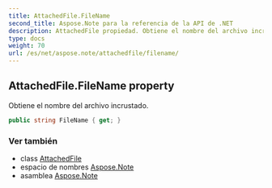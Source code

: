 ```yaml
---
title: AttachedFile.FileName
second_title: Aspose.Note para la referencia de la API de .NET
description: AttachedFile propiedad. Obtiene el nombre del archivo incrustado.
type: docs
weight: 70
url: /es/net/aspose.note/attachedfile/filename/
---
```

## AttachedFile.FileName property

Obtiene el nombre del archivo incrustado.

```csharp
public string FileName { get; }
```

### Ver también

* class [AttachedFile](../)
* espacio de nombres [Aspose.Note](../../attachedfile/)
* asamblea [Aspose.Note](../../../)


